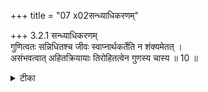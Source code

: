 +++
title = "07 x02सन्ध्याधिकरणम्"

+++
3.2.1 सन्ध्याधिकरणम्  
गुणित्वतः सन्निधितश्च जीवः स्वाप्नार्थकर्तेति न शंक्यमेतत् ।  
असंभवत्वात् अहितक्रियायाः तिरोहितत्वेन गुणस्य चास्य ॥ 10 ॥

<details><summary>टीका</summary>

3.2.1 सन्ध्याधिकरणम् The prima facie view is : the soul is the creator of the dream state because he possesses the qualities such as desire that never goes unfulfilled and the like, and he is referred to in the श्रुति as the agent. This view is wrong. It is because there is the creation of obejcts unpleasant to the soul in the state of dream. Further, the qualities referred to are concealed in the state of bondage. Notes : 1. बृह् Up., IV.iii.19.
</details>

